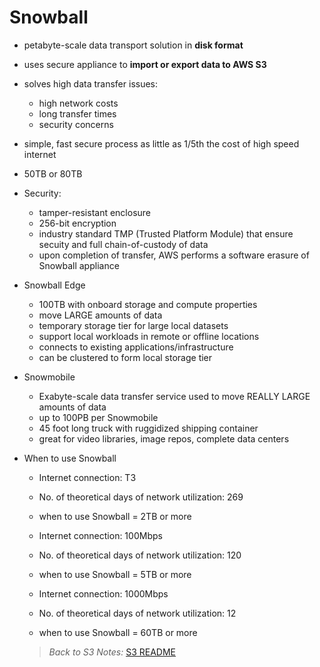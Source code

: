 # Snowball

* petabyte-scale data transport solution in **disk format**
* uses secure appliance to **import or export data to AWS S3**
* solves high data transfer issues:
  * high network costs
  * long transfer times
  * security concerns
* simple, fast secure process as little as 1/5th the cost of high speed internet
* 50TB or 80TB
* Security:
  * tamper-resistant enclosure
  * 256-bit encryption
  * industry standard TMP (Trusted Platform Module) that ensure secuity and full chain-of-custody of data
  * upon completion of transfer, AWS performs a software erasure of Snowball appliance

* Snowball Edge
  * 100TB with onboard storage and compute properties
  * move LARGE amounts of data
  * temporary storage tier for large local datasets
  * support local workloads in remote or offline locations
  * connects to existing applications/infrastructure
  * can be clustered to form local storage tier

* Snowmobile
  * Exabyte-scale data transfer service used to move REALLY LARGE amounts of data
  * up to 100PB per Snowmobile
  * 45 foot long truck with ruggidized shipping container
  * great for video libraries, image repos, complete data centers

* When to use Snowball
  * Internet connection: T3
  * No. of theoretical days of network utilization: 269
  * when to use Snowball = 2TB or more

  * Internet connection: 100Mbps
  * No. of theoretical days of network utilization: 120
  * when to use Snowball = 5TB or more

  * Internet connection: 1000Mbps
  * No. of theoretical days of network utilization: 12
  * when to use Snowball = 60TB or more

  > *Back to S3 Notes:* [S3 README](./README.md)
